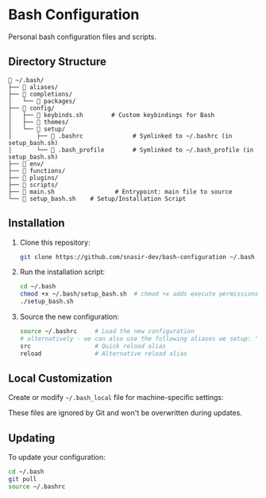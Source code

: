 # Bash Configuration

Personal bash configuration files and scripts.

## Directory Structure

```text
📁 ~/.bash/
├── 📁 aliases/
├── 📁 completions/
│   └── 📁 packages/
├── 📁 config/
│   ├── 📄 keybinds.sh        # Custom keybindings for Bash
│   ├── 📁 themes/
│   └── 📁 setup/
│       ├── 📄 .bashrc              # Symlinked to ~/.bashrc (in setup_bash.sh)
│       └── 📄 .bash_profile        # Symlinked to ~/.bash_profile (in setup_bash.sh)
├── 📁 env/
├── 📁 functions/
├── 📁 plugins/
├── 📁 scripts/
├── 📄 main.sh                 # Entrypoint: main file to source
└── 📄 setup_bash.sh    # Setup/Installation Script
```

## Installation

1. Clone this repository:

   ```bash
   git clone https://github.com/snasir-dev/bash-configuration ~/.bash
   ```

2. Run the installation script:

   ```bash
   cd ~/.bash
   chmod +x ~/.bash/setup_bash.sh  # chmod +x adds execute permissions to the setup_bash.sh file.
   ./setup_bash.sh
   ```

3. Source the new configuration:

   ```bash
   source ~/.bashrc     # Load the new configuration
   # alternatively - we can also use the following aliases we setup: 'src' or 'reload'
   src                  # Quick reload alias
   reload               # Alternative reload alias
   ```

## Local Customization

Create or modify `~/.bash_local` file for machine-specific settings:

<!-- - `~/.bash/env/variables_local`
- `~/.bash/aliases/aliases_local` -->

These files are ignored by Git and won't be overwritten during updates.

## Updating

To update your configuration:

```bash
cd ~/.bash
git pull
source ~/.bashrc
```
